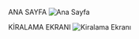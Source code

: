 ANA SAYFA
![Ana Sayfa](https://github.com/FurkanSARIKAVAK/Accio-Gidio-Rent-A-Car/assets/126673794/35cce373-f6f1-49f5-b516-2dc90ea09c04)

KİRALAMA EKRANI
![Kiralama Ekranı](https://github.com/FurkanSARIKAVAK/Accio-Gidio-Rent-A-Car/assets/126673794/a3ad08c6-24c8-4727-bd62-107dc383006f)
